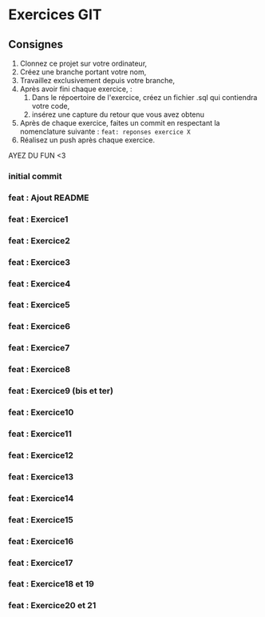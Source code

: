 # Exercices GIT

## Consignes

1. Clonnez ce projet sur votre ordinateur,
2. Créez une branche portant votre nom,
3. Travaillez exclusivement depuis votre branche,
4. Après avoir fini chaque exercice, :
   1. Dans le répoertoire de l'exercice, créez un fichier .sql qui contiendra votre code,
   2. insérez une capture du retour que vous avez obtenu
5. Après de chaque exercice, faites un commit en respectant la nomenclature suivante : `feat: reponses exercice X`
6. Réalisez un push après chaque exercice.

AYEZ DU FUN <3

### initial commit

### feat : Ajout README

### feat : Exercice1

### feat : Exercice2

### feat : Exercice3

### feat : Exercice4

### feat : Exercice5

### feat : Exercice6

### feat : Exercice7

### feat : Exercice8

### feat : Exercice9 (bis et ter)

### feat : Exercice10

### feat : Exercice11

### feat : Exercice12

### feat : Exercice13

### feat : Exercice14

### feat : Exercice15

### feat : Exercice16

### feat : Exercice17

### feat : Exercice18 et 19

### feat : Exercice20 et 21

